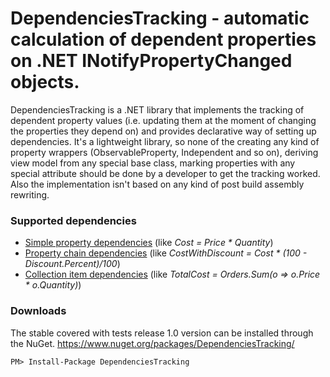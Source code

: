 # DependenciesTracking - automatic calculation of dependent properties on .NET INotifyPropertyChanged objects.
DependenciesTracking is a .NET library that implements the tracking of dependent property values (i.e. updating them at the moment of changing the properties they depend on) and provides declarative way of setting up dependencies. It's a lightweight library, so none of the creating any kind of property wrappers (ObservableProperty<TProperty>, Independent<TProperty> and so on), deriving view model from any special base class, marking properties with any special attribute should be done by a developer to get the tracking worked. Also the implementation isn't based on any kind of post build assembly rewriting.
### Supported dependencies
* [Simple property dependencies](https://github.com/ademchenko/DependenciesTracker/wiki#simple-property-dependencies) (like _Cost = Price * Quantity_)
* [Property chain dependencies](https://github.com/ademchenko/DependenciesTracker/wiki#property-chain-dependencies) (like _CostWithDiscount = Cost * (100 - Discount.Percent)/100_)
* [Collection item dependencies](https://github.com/ademchenko/DependenciesTracker/wiki#collection-item-dependencies) (like _TotalCost = Orders.Sum(o => o.Price * o.Quantity)_)

### Downloads
The stable covered with tests release 1.0 version can be installed through the NuGet.
https://www.nuget.org/packages/DependenciesTracking/
```
PM> Install-Package DependenciesTracking
```

